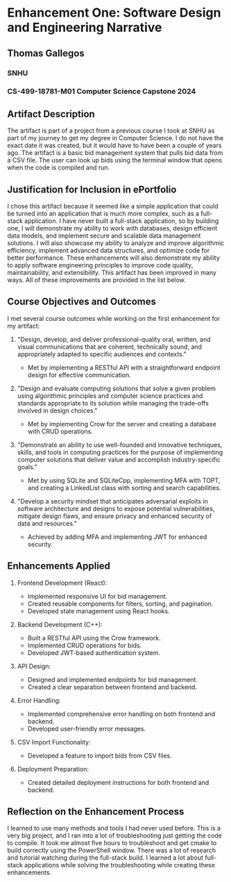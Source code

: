 # Enhancement One: Software Design and Engineering Narrative

## Thomas Gallegos
### SNHU
### CS-499-18781-M01 Computer Science Capstone 2024

## Artifact Description

The artifact is part of a project from a previous course I took at SNHU as part of my journey to get my degree in Computer Science. I do not have the exact date it was created, but it would have to have been a couple of years ago. The artifact is a basic bid management system that pulls bid data from a CSV file. The user can look up bids using the terminal window that opens when the code is compiled and run.

## Justification for Inclusion in ePortfolio

I chose this artifact because it seemed like a simple application that could be turned into an application that is much more complex, such as a full-stack application. I have never built a full-stack application, so by building one, I will demonstrate my ability to work with databases, design efficient data models, and implement secure and scalable data management solutions. I will also showcase my ability to analyze and improve algorithmic efficiency, implement advanced data structures, and optimize code for better performance. These enhancements will also demonstrate my ability to apply software engineering principles to improve code quality, maintainability, and extensibility. This artifact has been improved in many ways. All of these improvements are provided in the list below.

## Course Objectives and Outcomes

I met several course outcomes while working on the first enhancement for my artifact:

1. "Design, develop, and deliver professional-quality oral, written, and visual communications that are coherent, technically sound, and appropriately adapted to specific audiences and contexts." 
   - Met by implementing a RESTful API with a straightforward endpoint design for effective communication.

2. "Design and evaluate computing solutions that solve a given problem using algorithmic principles and computer science practices and standards appropriate to its solution while managing the trade-offs involved in design choices." 
   - Met by implementing Crow for the server and creating a database with CRUD operations.

3. "Demonstrate an ability to use well-founded and innovative techniques, skills, and tools in computing practices for the purpose of implementing computer solutions that deliver value and accomplish industry-specific goals." 
   - Met by using SQLite and SQLiteCpp, implementing MFA with TOPT, and creating a LinkedList class with sorting and search capabilities.

4. "Develop a security mindset that anticipates adversarial exploits in software architecture and designs to expose potential vulnerabilities, mitigate design flaws, and ensure privacy and enhanced security of data and resources." 
   - Achieved by adding MFA and implementing JWT for enhanced security.

## Enhancements Applied

1. Frontend Development (React):
   - Implemented responsive UI for bid management.
   - Created reusable components for filters, sorting, and pagination.
   - Developed state management using React hooks.

2. Backend Development (C++):
   - Built a RESTful API using the Crow framework.
   - Implemented CRUD operations for bids.
   - Developed JWT-based authentication system.

3. API Design:
   - Designed and implemented endpoints for bid management.
   - Created a clear separation between frontend and backend.

4. Error Handling:
   - Implemented comprehensive error handling on both frontend and backend.
   - Developed user-friendly error messages.

5. CSV Import Functionality:
   - Developed a feature to import bids from CSV files.

6. Deployment Preparation:
   - Created detailed deployment instructions for both frontend and backend.

## Reflection on the Enhancement Process

I learned to use many methods and tools I had never used before. This is a very big project, and I ran into a lot of troubleshooting just getting the code to compile. It took me almost five hours to troubleshoot and get cmake to build correctly using the PowerShell window. There was a lot of research and tutorial watching during the full-stack build. I learned a lot about full-stack applications while solving the troubleshooting while creating these enhancements.
